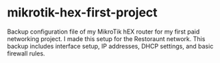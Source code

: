 # mikrotik-hex-first-project
Backup configuration file of my MikroTik hEX router for my first paid networking project. I made this setup for the Restoraunt network. This backup includes interface setup, IP addresses, DHCP settings, and basic firewall rules.
